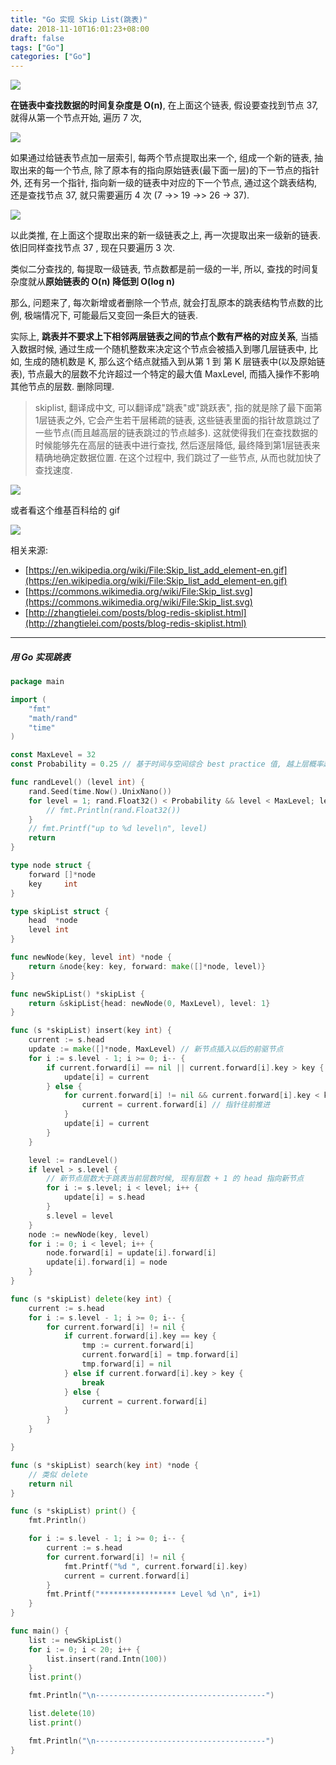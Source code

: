 ```yaml
---
title: "Go 实现 Skip List(跳表)"
date: 2018-11-10T16:01:23+08:00
draft: false
tags: ["Go"]
categories: ["Go"]
---
```


![](http://wx2.sinaimg.cn/large/62fdd4d5gy1fwzsypsodkj20ti026wee.jpg)

**在链表中查找数据的时间复杂度是 O(n)**, 在上面这个链表, 假设要查找到节点 37, 就得从第一个节点开始, 遍历 7 次,

![](http://wx3.sinaimg.cn/large/62fdd4d5gy1fwzsyou92cj20ti03at8p.jpg)

如果通过给链表节点加一层索引, 每两个节点提取出来一个, 组成一个新的链表, 抽取出来的每一个节点, 除了原本有的指向原始链表(最下面一层)的下一节点的指针外, 还有另一个指针, 指向新一级的链表中对应的下一个节点, 通过这个跳表结构, 还是查找节点 37, 就只需要遍历 4 次 (7 ->> 19 ->> 26 -> 37).

![](http://wx2.sinaimg.cn/large/62fdd4d5gy1fwzsyo73cmj20ti04xq2z.jpg)

以此类推, 在上面这个提取出来的新一级链表之上, 再一次提取出来一级新的链表. 依旧同样查找节点 37 ,  现在只要遍历 3 次.

类似二分查找的, 每提取一级链表, 节点数都是前一级的一半, 所以, 查找的时间复杂度就从**原始链表的 O(n) 降低到 O(log n)**

那么, 问题来了, 每次新增或者删除一个节点, 就会打乱原本的跳表结构节点数的比例, 极端情况下, 可能最后又变回一条巨大的链表.

实际上, **跳表并不要求上下相邻两层链表之间的节点个数有严格的对应关系**, 当插入数据时候, 通过生成一个随机整数来决定这个节点会被插入到哪几层链表中, 比如, 生成的随机数是 K, 那么这个结点就插入到从第 1 到 第 K 层链表中(以及原始链表), 节点最大的层数不允许超过一个特定的最大值 MaxLevel,  而插入操作不影响其他节点的层数. 删除同理.

> skiplist, 翻译成中文, 可以翻译成"跳表"或"跳跃表", 指的就是除了最下面第1层链表之外, 它会产生若干层稀疏的链表, 这些链表里面的指针故意跳过了一些节点(而且越高层的链表跳过的节点越多). 这就使得我们在查找数据的时候能够先在高层的链表中进行查找, 然后逐层降低, 最终降到第1层链表来精确地确定数据位置. 在这个过程中, 我们跳过了一些节点, 从而也就加快了查找速度.

![](http://wx4.sinaimg.cn/large/62fdd4d5gy1fwzsyp9rosj20vp116dib.jpg)

或者看这个维基百科给的 gif

![](http://wx1.sinaimg.cn/large/62fdd4d5gy1fwyefapcpzg20qo098t9r.gif)

相关来源:

- [https://en.wikipedia.org/wiki/File:Skip_list_add_element-en.gif](https://en.wikipedia.org/wiki/File:Skip_list_add_element-en.gif)
- [https://commons.wikimedia.org/wiki/File:Skip_list.svg](https://commons.wikimedia.org/wiki/File:Skip_list.svg)
- [http://zhangtielei.com/posts/blog-redis-skiplist.html](http://zhangtielei.com/posts/blog-redis-skiplist.html)

--------

##### 用 Go 实现跳表

```go
package main

import (
    "fmt"
    "math/rand"
    "time"
)

const MaxLevel = 32
const Probability = 0.25 // 基于时间与空间综合 best practice 值, 越上层概率越小

func randLevel() (level int) {
    rand.Seed(time.Now().UnixNano())
    for level = 1; rand.Float32() < Probability && level < MaxLevel; level++ {
        // fmt.Println(rand.Float32())
    }
    // fmt.Printf("up to %d level\n", level)
    return
}

type node struct {
    forward []*node
    key     int
}

type skipList struct {
    head  *node
    level int
}

func newNode(key, level int) *node {
    return &node{key: key, forward: make([]*node, level)}
}

func newSkipList() *skipList {
    return &skipList{head: newNode(0, MaxLevel), level: 1}
}

func (s *skipList) insert(key int) {
    current := s.head
    update := make([]*node, MaxLevel) // 新节点插入以后的前驱节点
    for i := s.level - 1; i >= 0; i-- {
        if current.forward[i] == nil || current.forward[i].key > key {
            update[i] = current
        } else {
            for current.forward[i] != nil && current.forward[i].key < key {
                current = current.forward[i] // 指针往前推进
            }
            update[i] = current
        }
    }

    level := randLevel()
    if level > s.level {
        // 新节点层数大于跳表当前层数时候, 现有层数 + 1 的 head 指向新节点
        for i := s.level; i < level; i++ {
            update[i] = s.head
        }
        s.level = level
    }
    node := newNode(key, level)
    for i := 0; i < level; i++ {
        node.forward[i] = update[i].forward[i]
        update[i].forward[i] = node
    }
}

func (s *skipList) delete(key int) {
    current := s.head
    for i := s.level - 1; i >= 0; i-- {
        for current.forward[i] != nil {
            if current.forward[i].key == key {
                tmp := current.forward[i]
                current.forward[i] = tmp.forward[i]
                tmp.forward[i] = nil
            } else if current.forward[i].key > key {
                break
            } else {
                current = current.forward[i]
            }
        }
    }

}

func (s *skipList) search(key int) *node {
    // 类似 delete
    return nil
}

func (s *skipList) print() {
    fmt.Println()

    for i := s.level - 1; i >= 0; i-- {
        current := s.head
        for current.forward[i] != nil {
            fmt.Printf("%d ", current.forward[i].key)
            current = current.forward[i]
        }
        fmt.Printf("***************** Level %d \n", i+1)
    }
}

func main() {
    list := newSkipList()
    for i := 0; i < 20; i++ {
        list.insert(rand.Intn(100))
    }
    list.print()

    fmt.Println("\n--------------------------------------")

    list.delete(10)
    list.print()

    fmt.Println("\n--------------------------------------")
}

```